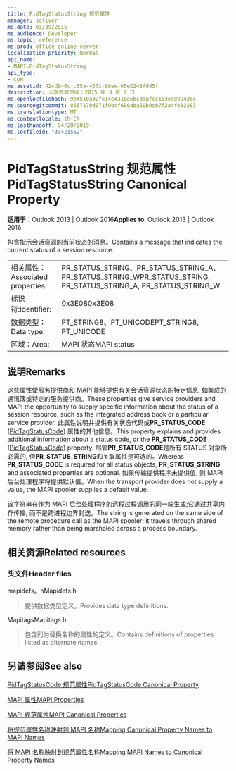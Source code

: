 ```yaml
---
title: PidTagStatusString 规范属性
manager: soliver
ms.date: 03/09/2015
ms.audience: Developer
ms.topic: reference
ms.prod: office-online-server
localization_priority: Normal
api_name:
- MAPI.PidTagStatusString
api_type:
- COM
ms.assetid: 42cd946c-c55a-4371-99ee-05e2248fdd5f
description: 上次修改时间：2015 年 3 月 9 日
ms.openlocfilehash: 9b4510a32fe14e4316a6bcddafcc163ee899436e
ms.sourcegitcommit: 8657170d071f9bcf680aba50b9c07f2a4fb82283
ms.translationtype: MT
ms.contentlocale: zh-CN
ms.lasthandoff: 04/28/2019
ms.locfileid: "33421562"
---
```

# <a name="pidtagstatusstring-canonical-property"></a><span data-ttu-id="c7a76-103">PidTagStatusString 规范属性</span><span class="sxs-lookup"><span data-stu-id="c7a76-103">PidTagStatusString Canonical Property</span></span>

  
  
<span data-ttu-id="c7a76-104">**适用于**：Outlook 2013 | Outlook 2016</span><span class="sxs-lookup"><span data-stu-id="c7a76-104">**Applies to**: Outlook 2013 | Outlook 2016</span></span> 
  
<span data-ttu-id="c7a76-105">包含指示会话资源的当前状态的消息。</span><span class="sxs-lookup"><span data-stu-id="c7a76-105">Contains a message that indicates the current status of a session resource.</span></span> 
  
|||
|:-----|:-----|
|<span data-ttu-id="c7a76-106">相关属性：</span><span class="sxs-lookup"><span data-stu-id="c7a76-106">Associated properties:</span></span>  <br/> |<span data-ttu-id="c7a76-107">PR_STATUS_STRING、PR_STATUS_STRING_A、PR_STATUS_STRING_W</span><span class="sxs-lookup"><span data-stu-id="c7a76-107">PR_STATUS_STRING, PR_STATUS_STRING_A, PR_STATUS_STRING_W</span></span>  <br/> |
|<span data-ttu-id="c7a76-108">标识符:</span><span class="sxs-lookup"><span data-stu-id="c7a76-108">Identifier:</span></span>  <br/> |<span data-ttu-id="c7a76-109">0x3E08</span><span class="sxs-lookup"><span data-stu-id="c7a76-109">0x3E08</span></span>  <br/> |
|<span data-ttu-id="c7a76-110">数据类型：</span><span class="sxs-lookup"><span data-stu-id="c7a76-110">Data type:</span></span>  <br/> |<span data-ttu-id="c7a76-111">PT_STRING8、PT_UNICODE</span><span class="sxs-lookup"><span data-stu-id="c7a76-111">PT_STRING8, PT_UNICODE</span></span>  <br/> |
|<span data-ttu-id="c7a76-112">区域：</span><span class="sxs-lookup"><span data-stu-id="c7a76-112">Area:</span></span>  <br/> |<span data-ttu-id="c7a76-113">MAPI 状态</span><span class="sxs-lookup"><span data-stu-id="c7a76-113">MAPI status</span></span>  <br/> |
   
## <a name="remarks"></a><span data-ttu-id="c7a76-114">说明</span><span class="sxs-lookup"><span data-stu-id="c7a76-114">Remarks</span></span>

<span data-ttu-id="c7a76-115">这些属性使服务提供商和 MAPI 能够提供有关会话资源状态的特定信息, 如集成的通讯簿或特定的服务提供商。</span><span class="sxs-lookup"><span data-stu-id="c7a76-115">These properties give service providers and MAPI the opportunity to supply specific information about the status of a session resource, such as the integrated address book or a particular service provider.</span></span> <span data-ttu-id="c7a76-116">此属性说明并提供有关状态代码或**PR_STATUS_CODE** ([PidTagStatusCode](pidtagstatuscode-canonical-property.md)) 属性的其他信息。</span><span class="sxs-lookup"><span data-stu-id="c7a76-116">This property explains and provides additional information about a status code, or the **PR_STATUS_CODE** ([PidTagStatusCode](pidtagstatuscode-canonical-property.md)) property.</span></span> <span data-ttu-id="c7a76-117">尽管**PR_STATUS_CODE**是所有 STATUS 对象所必需的, 但**PR_STATUS_STRING**和关联属性是可选的。</span><span class="sxs-lookup"><span data-stu-id="c7a76-117">Whereas **PR_STATUS_CODE** is required for all status objects, **PR_STATUS_STRING** and associated properties are optional.</span></span> <span data-ttu-id="c7a76-118">如果传输提供程序未提供值, 则 MAPI 后台处理程序将提供默认值。</span><span class="sxs-lookup"><span data-stu-id="c7a76-118">When the transport provider does not supply a value, the MAPI spooler supplies a default value.</span></span> 
  
<span data-ttu-id="c7a76-119">该字符串在作为 MAPI 后台处理程序的远程过程调用的同一端生成;它通过共享内存传播, 而不是跨进程边界封送。</span><span class="sxs-lookup"><span data-stu-id="c7a76-119">The string is generated on the same side of the remote procedure call as the MAPI spooler; it travels through shared memory rather than being marshaled across a process boundary.</span></span>
  
## <a name="related-resources"></a><span data-ttu-id="c7a76-120">相关资源</span><span class="sxs-lookup"><span data-stu-id="c7a76-120">Related resources</span></span>

### <a name="header-files"></a><span data-ttu-id="c7a76-121">头文件</span><span class="sxs-lookup"><span data-stu-id="c7a76-121">Header files</span></span>

<span data-ttu-id="c7a76-122">mapidefs。h</span><span class="sxs-lookup"><span data-stu-id="c7a76-122">Mapidefs.h</span></span>
  
> <span data-ttu-id="c7a76-123">提供数据类型定义。</span><span class="sxs-lookup"><span data-stu-id="c7a76-123">Provides data type definitions.</span></span>
    
<span data-ttu-id="c7a76-124">Mapitags</span><span class="sxs-lookup"><span data-stu-id="c7a76-124">Mapitags.h</span></span>
  
> <span data-ttu-id="c7a76-125">包含列为替换名称的属性的定义。</span><span class="sxs-lookup"><span data-stu-id="c7a76-125">Contains definitions of properties listed as alternate names.</span></span>
    
## <a name="see-also"></a><span data-ttu-id="c7a76-126">另请参阅</span><span class="sxs-lookup"><span data-stu-id="c7a76-126">See also</span></span>



[<span data-ttu-id="c7a76-127">PidTagStatusCode 规范属性</span><span class="sxs-lookup"><span data-stu-id="c7a76-127">PidTagStatusCode Canonical Property</span></span>](pidtagstatuscode-canonical-property.md)


[<span data-ttu-id="c7a76-128">MAPI 属性</span><span class="sxs-lookup"><span data-stu-id="c7a76-128">MAPI Properties</span></span>](mapi-properties.md)
  
[<span data-ttu-id="c7a76-129">MAPI 规范属性</span><span class="sxs-lookup"><span data-stu-id="c7a76-129">MAPI Canonical Properties</span></span>](mapi-canonical-properties.md)
  
[<span data-ttu-id="c7a76-130">将规范属性名称映射到 MAPI 名称</span><span class="sxs-lookup"><span data-stu-id="c7a76-130">Mapping Canonical Property Names to MAPI Names</span></span>](mapping-canonical-property-names-to-mapi-names.md)
  
[<span data-ttu-id="c7a76-131">将 MAPI 名称映射到规范属性名称</span><span class="sxs-lookup"><span data-stu-id="c7a76-131">Mapping MAPI Names to Canonical Property Names</span></span>](mapping-mapi-names-to-canonical-property-names.md)

